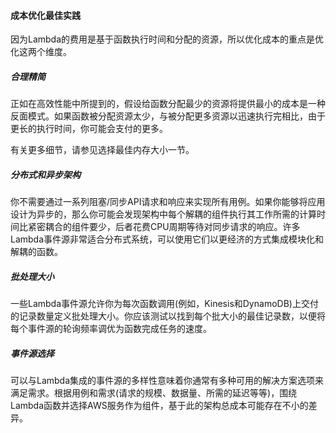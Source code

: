 #### 成本优化最佳实践

因为Lambda的费用是基于函数执行时间和分配的资源，所以优化成本的重点是优化这两个维度。

##### 合理精简
正如在高效性能中所提到的，假设给函数分配最少的资源将提供最小的成本是一种反面模式。如果函数被分配资源太少，与被分配更多资源以迅速执行完相比，由于更长的执行时间，你可能会支付的更多。

有关更多细节，请参见选择最佳内存大小一节。

##### 分布式和异步架构

你不需要通过一系列阻塞/同步API请求和响应来实现所有用例。如果你能够将应用设计为异步的，那么你可能会发现架构中每个解耦的组件执行其工作所需的计算时间比紧密耦合的组件要少，后者花费CPU周期等待对同步请求的响应。许多Lambda事件源非常适合分布式系统，可以使用它们以更经济的方式集成模块化和解耦的函数。

##### 批处理大小
一些Lambda事件源允许你为每次函数调用(例如，Kinesis和DynamoDB)上交付的记录数量定义批处理大小。你应该测试以找到每个批大小的最佳记录数，以便将每个事件源的轮询频率调优为函数完成任务的速度。

##### 事件源选择

可以与Lambda集成的事件源的多样性意味着你通常有多种可用的解决方案选项来满足需求。根据用例和需求(请求的规模、数据量、所需的延迟等等)，围绕Lambda函数并选择AWS服务作为组件，基于此的架构总成本可能存在不小的差异。